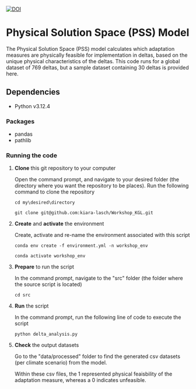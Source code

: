

<a href="https://doi.org/10.5281/zenodo.15790098"><img src="https://zenodo.org/badge/1011701663.svg" alt="DOI"></a>


# Physical Solution Space (PSS) Model
The Physical Solution Space (PSS) model calculates which adaptation measures are physically feasible for implementation in deltas, based on the unique physical characteristics of the deltas. This code runs for a global dataset of 769 deltas, but a sample dataset containing 30 deltas is provided here.

## Dependencies 
- Python v3.12.4

### Packages 
- pandas
- pathlib

### Running the code

  1. **Clone** this git repository to your computer

     Open the command prompt, and navigate to your desired folder (the directory where you want the repository to be places). 
Run the following command to clone the repository
     ```shell
     cd my\desired\directory
     ```
     ```shell
     git clone git@github.com:kiara-lasch/Workshop_KGL.git
     ```

  2. **Create** and **activate** the environment 

     Create, activate and re-name the environment associated with this script 
     ``` shell
     conda env create -f environment.yml -n workshop_env
     ```
     ``` shell
     conda activate workshop_env
     ```

  
  3. **Prepare** to run the script 

     In the command prompt, navigate to the "src" folder (the folder where the source script is located)

     ```shell
     cd src
     ```
     
  4. **Run** the script

     In the command prompt, run the following line of code to execute the script

     ```shell
     python delta_analysis.py
     ```
     
  5. **Check** the output datasets

     Go to the "data/processed" folder to find the generated csv datasets (per climate scenario) from the model.

     Within these csv files, the 1 represented physical feaisbility of the adaptation measure, whereas a 0 indicates unfeasible.

